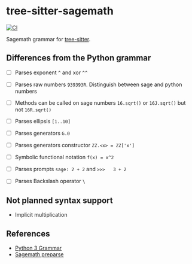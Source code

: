 # tree-sitter-sagemath

[![CI][ci]](https://github.com/Eloitor/tree-sitter-sagemath/actions/workflows/ci.yml)

Sagemath grammar for [tree-sitter][].

[tree-sitter]: https://github.com/tree-sitter/tree-sitter

## Differences from the Python grammar

- [ ] Parses exponent `^` and xor `^^`
- [ ] Parses raw numbers  `939393R`. Distinguish between sage and python numbers
- [ ] Methods can be called on sage numbers `16.sqrt()` or `16J.sqrt()` but not `16R.sqrt()`
- [ ] Parses ellipsis `[1..10]`
- [ ] Parses generators `G.0`
- [ ] Parses generators constructor `ZZ.<x> = ZZ['x']`
- [ ] Symbolic functional notation `f(x) = x^2`
- [ ] Parses prompts `sage: 2 + 2` and `>>>   3 + 2`
- [ ] Parses Backslash operator `\`


## Not planned syntax support

- Implicit multiplication

## References

- [Python 3 Grammar](https://docs.python.org/3/reference/grammar.html)
- [Sagemath preparse](https://doc.sagemath.org/html/en/reference/repl/sage/repl/preparse.html)

[ci]: https://img.shields.io/github/actions/workflow/status/Eloitor/tree-sitter-sagemath/ci.yml?logo=github&label=CI
